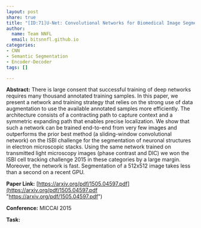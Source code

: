 ```yaml
---
layout: post
share: true
title: "[ID:71]U-Net: Convolutional Networks for Biomedical Image Segmentation"
author:
  name: Team NNFL
  email: bitsnnfl.github.io
categories:
- CNN
- Semantic Segmentation
- Encoder-Decoder
tags: []

---
```

**Abstract:** There is large consent that successful training of deep networks requires many thousand annotated training samples. In this paper, we present a network and training strategy that relies on the strong use of data augmentation to use the available annotated samples more efficiently. The architecture consists of a contracting path to capture context and a symmetric expanding path that enables precise localization. We show that such a network can be trained end-to-end from very few images and outperforms the prior best method (a sliding-window convolutional network) on the ISBI challenge for the segmentation of neuronal structures in electron microscopic stacks. Using the same network trained on transmitted light microscopy images (phase contrast and DIC) we won the ISBI cell tracking challenge 2015 in these categories by a large margin. Moreover, the network is fast. Segmentation of a 512x512 image takes less than a second on a recent GPU.

**Paper Link:** [https://arxiv.org/pdf/1505.04597.pdf](https://arxiv.org/pdf/1505.04597.pdf "https://arxiv.org/pdf/1505.04597.pdf")

**Conference:** MICCAI 2015

**Task:**
